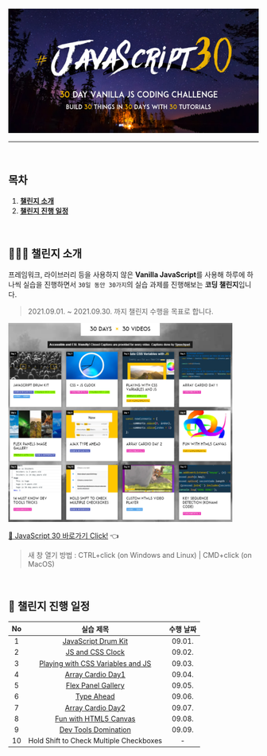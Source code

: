 <div align="center">    
  <br />
  <img src="./img/js30_logo.jpg" alt="JavaScript 30" height="250px" />
  <hr />
  <br />
</div>

## 목차

1. [**챌린지 소개**](#1)
2. [**챌린지 진행 일정**](#2)

<br />

<div id="1"></div>

## 💁🏻‍♂ 챌린지 소개

프레임워크, 라이브러리 등을 사용하지 않은 **Vanilla JavaScript**를 사용해 하루에 하나씩 실습을 진행하면서 `30일 동안 30가지`의 실습 과제를 진행해보는 **코딩 챌린지**입니다.

> 2021.09.01. ~ 2021.09.30. 까지 챌린지 수행을 목표로 합니다.

<img src="./img/example-page.png" alt="30 DAYS x 30 VIDEOS" height="400px" />

[🔗 JavaScript 30 바로가기 Click!](https://javascript30.com/) 👈

> 새 창 열기 방법 : CTRL+click (on Windows and Linux) | CMD+click (on MacOS)

<br />

<div id="2"></div>

## 📅 챌린지 진행 일정

| No  |                                                       실습 제목                                                        | 수행 날짜 |
| :-: | :--------------------------------------------------------------------------------------------------------------------: | :-------: |
|  1  |     [JavaScript Drum Kit](https://github.com/JeongHwan-dev/javascript30-course/tree/master/01-JavaScript-Drum-Kit)     |  09.01.   |
|  2  |        [JS and CSS Clock](https://github.com/JeongHwan-dev/javascript30-course/tree/master/02-JS-and-CSS-Clock)        |  09.02.   |
|  3  | [Playing with CSS Variables and JS](https://github.com/JeongHwan-dev/javascript30-course/tree/master/03-CSS-Variables) |  09.03.   |
|  4  |       [Array Cardio Day1](https://github.com/JeongHwan-dev/javascript30-course/tree/master/04-Array-Cardio-Day1)       |  09.04.   |
|  5  |      [Flex Panel Gallery](https://github.com/JeongHwan-dev/javascript30-course/tree/master/05-Flex-Panel-Gallery)      |  09.05.   |
|  6  |              [Type Ahead](https://github.com/JeongHwan-dev/javascript30-course/tree/master/06-Type-Ahead)              |  09.06.   |
|  7  |       [Array Cardio Day2](https://github.com/JeongHwan-dev/javascript30-course/tree/master/07-Array-Cardio-Day2)       |  09.07.   |
|  8  |   [Fun with HTML5 Canvas](https://github.com/JeongHwan-dev/javascript30-course/tree/master/08-Fun-with-HTML5-Canvas)   |  09.08.   |
|  9  |    [Dev Tools Domination](https://github.com/JeongHwan-dev/javascript30-course/tree/master/09-Dev-Tools-Domination)    |  09.09.   |
| 10  |                                        Hold Shift to Check Multiple Checkboxes                                         |     -     |
